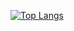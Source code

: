 [![Top Langs](https://github-readme-stats-sigma-five.vercel.app/api/top-langs/?username=maxgotech&exclude_repo=DocumentReportBuilder&theme=dracula)](https://github.com/anuraghazra/github-readme-stats)
